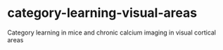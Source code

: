 # category-learning-visual-areas
Category learning in mice and chronic calcium imaging in visual cortical areas
